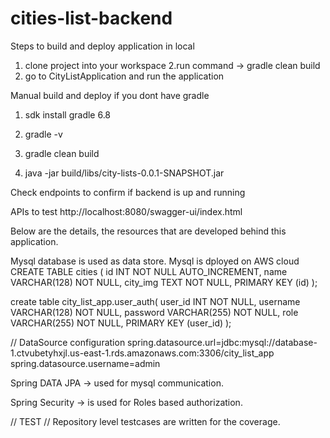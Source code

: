 # cities-list-backend



Steps to build and deploy application in local

1. clone project into your workspace
2.run command -> gradle clean build
3. go to CityListApplication and run the application



Manual build and deploy if you dont have gradle 


1. sdk install gradle 6.8

2. gradle -v

3. gradle clean build

4. java -jar build/libs/city-lists-0.0.1-SNAPSHOT.jar


Check endpoints to confirm if backend is up and running


APIs to test
http://localhost:8080/swagger-ui/index.html











Below are the details, the resources that are developed behind this application.

Mysql database is used as data store. Mysql is dployed on AWS cloud
CREATE TABLE cities ( id INT NOT NULL AUTO_INCREMENT, name VARCHAR(128) NOT NULL, city_img TEXT NOT NULL, PRIMARY KEY (id) );

create table city_list_app.user_auth( user_id INT NOT NULL, username VARCHAR(128) NOT NULL, password VARCHAR(255) NOT NULL, role VARCHAR(255) NOT NULL, PRIMARY KEY (user_id) );

// DataSource configuration spring.datasource.url=jdbc:mysql://database-1.ctvubetyhxjl.us-east-1.rds.amazonaws.com:3306/city_list_app spring.datasource.username=admin

Spring DATA JPA -> used for mysql communication.

Spring Security -> is used for Roles based authorization.

// TEST // Repository level testcases are written for the coverage.
